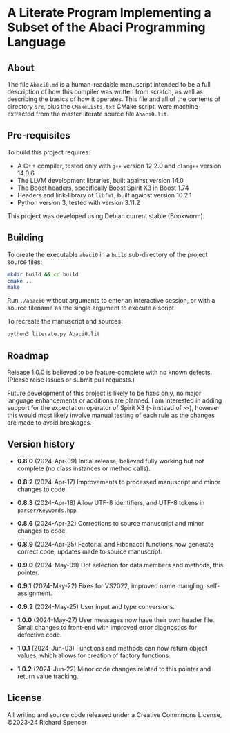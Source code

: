 # A Literate Program Implementing a Subset of the Abaci Programming Language

## About

The file `Abaci0.md` is a human-readable manuscript intended to be a full description of how this compiler was written from scratch, as well as describing the basics of how it operates. This file and all of the contents of directory `src`, plus the `CMakeLists.txt` CMake script, were machine-extracted from the master literate source file `Abaci0.lit`.

## Pre-requisites

To build this project requires:

* A C++ compiler, tested only with `g++` version 12.2.0 and `clang++` version 14.0.6
* The LLVM development libraries, built against version 14.0
* The Boost headers, specifically Boost Spirit X3 in Boost 1.74
* Headers and link-library of `libfmt`, built against version 10.2.1
* Python version 3, tested with version 3.11.2

This project was developed using Debian current stable (Bookworm).

## Building

To create the executable `abaci0` in a `build` sub-directory of the project source files:

```bash
mkdir build && cd build
cmake ..
make
```

Run `./abaci0` without arguments to enter an interactive session, or with a source filename as the single argument to execute a script.

To recreate the manuscript and sources:

```bash
python3 literate.py Abaci0.lit
```

## Roadmap

Release 1.0.0 is believed to be feature-complete with no known defects. (Please raise issues or submit pull requests.)

Future development of this project is likely to be fixes only, no major language enhancements or additions are planned. I am interested in adding support for the expectation operator of Spirit X3 (`>` instead of `>>`), however this would most likely involve manual testing of each rule as the changes are made to avoid breakages.

## Version history

* **0.8.0** (2024-Apr-09) Initial release, believed fully working but not complete (no class instances or method calls).

* **0.8.2** (2024-Apr-17) Improvements to processed manuscript and minor changes to code.

* **0.8.3** (2024-Apr-18) Allow UTF-8 identifiers, and UTF-8 tokens in `parser/Keywords.hpp`.

* **0.8.6** (2024-Apr-22) Corrections to source manuscript and minor changes to code.

* **0.8.9** (2024-Apr-25) Factorial and Fibonacci functions now generate correct code, updates made to source manuscript.

* **0.9.0** (2024-May-09) Dot selection for data members and methods, this pointer.

* **0.9.1** (2024-May-22) Fixes for VS2022, improved name mangling, self-assignment.

* **0.9.2** (2024-May-25) User input and type conversions.

* **1.0.0** (2024-May-27) User messages now have their own header file. Small changes to front-end with improved error diagnostics for defective code.

* **1.0.1** (2024-Jun-03) Functions and methods can now return object values, which allows for creation of factory functions.

* **1.0.2** (2024-Jun-22) Minor code changes related to this pointer and return value tracking.

## License

All writing and source code released under a Creative Commmons License, &copy;2023-24 Richard Spencer
